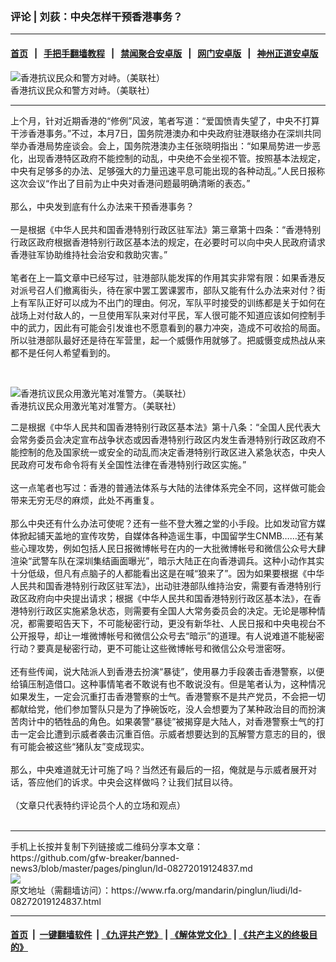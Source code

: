 ### 评论 | 刘荻：中央怎样干预香港事务？
------------------------

#### [首页](https://github.com/gfw-breaker/banned-news3/blob/master/README.md) &nbsp;&nbsp;|&nbsp;&nbsp; [手把手翻墙教程](https://github.com/gfw-breaker/guides/wiki) &nbsp;&nbsp;|&nbsp;&nbsp; [禁闻聚合安卓版](https://github.com/gfw-breaker/bn-android) &nbsp;&nbsp;|&nbsp;&nbsp; [网门安卓版](https://github.com/oGate2/oGate) &nbsp;&nbsp;|&nbsp;&nbsp; [神州正道安卓版](https://github.com/SzzdOgate/update) 



<div id="headerimg">
 <img alt="香港抗议民众和警方对峙。（美联社）" src="https://www.rfa.org/mandarin/zhuanlan/yehuazhongnanhai/gx-08262019143248.html/AP_19237468351077.jpg/@@images/0edccfe0-5895-4c48-8c95-f0144f20650f.jpeg" title="香港抗议民众和警方对峙。（美联社）"/>
 <div id="headerimgcontents">
  <div id="headerimgcaption">
   <span>
    香港抗议民众和警方对峙。（美联社）
   </span>
   <!-- zoomattribute -->
  </div>
  <!-- headerimgcaption -->
 </div>
 <!-- headerimagecontents -->
</div>

<hr/>
<div id="storytext">
 <div>
  <div class="slot_header">
  </div>
 </div>
 <p>
  上个月，针对近期香港的“修例”风波，笔者写道：“爱国愤青失望了，中央不打算干涉香港事务。”不过，本月7日，国务院港澳办和中央政府驻港联络办在深圳共同举办香港局势座谈会。会上，国务院港澳办主任张晓明指出：“如果局势进一步恶化，出现香港特区政府不能控制的动乱，中央绝不会坐视不管。按照基本法规定，中央有足够多的办法、足够强大的力量迅速平息可能出现的各种动乱。”人民日报称这次会议“作出了目前为止中央对香港问题最明确清晰的表态。”
  <br/>
  <br/>
  那么，中央发到底有什么办法来干预香港事务？
  <br/>
  <br/>
  一是根据《中华人民共和国香港特别行政区驻军法》第三章第十四条：“香港特别行政区政府根据香港特别行政区基本法的规定，在必要时可以向中央人民政府请求香港驻军协助维持社会治安和救助灾害。”
  <br/>
  <br/>
  笔者在上一篇文章中已经写过，驻港部队能发挥的作用其实非常有限：如果香港反对派号召人们撤离街头，待在家中罢工罢课罢市，部队又能有什么办法来对付？街上有军队正好可以成为不出门的理由。何况，军队平时接受的训练都是关于如何在战场上对付敌人的，一旦使用军队来对付平民，军人很可能不知道应该如何控制手中的武力，因此有可能会引发谁也不愿意看到的暴力冲突，造成不可收拾的局面。所以驻港部队最好还是待在军营里，起一个威慑作用就够了。把威慑变成热战从来都不是任何人希望看到的。
 </p>
 <p>
  <br/>
  <div class="image-inline captioned" style="width:2500px;">
   <div style="width:2500px;">
    <img alt="香港抗议民众用激光笔对准警方。（美联社）" src="https://www.rfa.org/mandarin/zhuanlan/yehuazhongnanhai/gx-08262019143248.html/2" title="香港抗议民众用激光笔对准警方。（美联社）"/>
   </div>
   <div class="image-caption">
    <span style="width:2500px;">
     香港抗议民众用激光笔对准警方。（美联社）
    </span>
    <span class="copyright">
    </span>
   </div>
  </div>
 </p>
 <p>
  二是根据《中华人民共和国香港特别行政区基本法》第十八条：“全国人民代表大会常务委员会决定宣布战争状态或因香港特别行政区内发生香港特别行政区政府不能控制的危及国家统一或安全的动乱而决定香港特别行政区进入紧急状态，中央人民政府可发布命令将有关全国性法律在香港特别行政区实施。”
  <br/>
  <br/>
  这一点笔者也写过：香港的普通法体系与大陆的法律体系完全不同，这样做可能会带来无穷无尽的麻烦，此处不再重复。
  <br/>
  <br/>
  那么中央还有什么办法可使呢？还有一些不登大雅之堂的小手段。比如发动官方媒体掀起铺天盖地的宣传攻势，自媒体各种造谣生事，中国留学生CNMB……还有某些心理攻势，例如包括人民日报微博帐号在内的一大批微博帐号和微信公众号大肆渲染“武警车队在深圳集结画面曝光”，暗示大陆正在向香港调兵。这种小动作其实十分低级，但凡有点脑子的人都能看出这是在喊“狼来了”。因为如果要根据《中华人民共和国香港特别行政区驻军法》，出动驻港部队维持治安，需要有香港特别行政区政府向中央提出请求；根据《中华人民共和国香港特别行政区基本法》，在香港特别行政区实施紧急状态，则需要有全国人大常务委员会的决定。无论是哪种情况，都需要昭告天下，不可能秘密行动，更没有新华社、人民日报和中央电视台不公开报导，却让一堆微博帐号和微信公众号去“暗示”的道理。有人说难道不能秘密行动？要真是秘密行动，更不可能让这些微博帐号和微信公众号泄密呀。
  <br/>
  <br/>
  还有些传闻，说大陆派人到香港去扮演“暴徒”，使用暴力手段袭击香港警察，以便给镇压制造借口。这种事情笔者不敢说有也不敢说没有。但是笔者认为，这种情况如果发生，一定会沉重打击香港警察的士气。香港警察不是共产党员，不会把一切都献给党，他们参加警队只是为了挣碗饭吃，没人会想要为了某种政治目的而扮演苦肉计中的牺牲品的角色。如果袭警“暴徒”被揭穿是大陆人，对香港警察士气的打击一定会比遭到示威者袭击沉重百倍。示威者想要达到的瓦解警方意志的目的，很有可能会被这些“猪队友”变成现实。
  <br/>
  <br/>
  那么，中央难道就无计可施了吗？当然还有最后的一招，俺就是与示威者展开对话，答应他们的诉求。中央会这样做吗？让我们拭目以待。
  <br/>
  <br/>
  （文章只代表特约评论员个人的立场和观点）
  <br/>
  <br/>
 </p>
</div>

<hr/>
手机上长按并复制下列链接或二维码分享本文章：<br/>
https://github.com/gfw-breaker/banned-news3/blob/master/pages/pinglun/ld-08272019124837.md <br/>
<a href='https://github.com/gfw-breaker/banned-news3/blob/master/pages/pinglun/ld-08272019124837.md'><img src='https://github.com/gfw-breaker/banned-news3/blob/master/pages/pinglun/ld-08272019124837.md.png'/></a> <br/>
原文地址（需翻墙访问）：https://www.rfa.org/mandarin/pinglun/liudi/ld-08272019124837.html


------------------------
#### [首页](https://github.com/gfw-breaker/banned-news3/blob/master/README.md) &nbsp;|&nbsp; [一键翻墙软件](https://github.com/gfw-breaker/nogfw/blob/master/README.md) &nbsp;| [《九评共产党》](https://github.com/gfw-breaker/9ping.md/blob/master/README.md#九评之一评共产党是什么) | [《解体党文化》](https://github.com/gfw-breaker/jtdwh.md/blob/master/README.md) | [《共产主义的终极目的》](https://github.com/gfw-breaker/gczydzjmd.md/blob/master/README.md)


<img src='http://gfw-breaker.win/banned-news3/pages/pinglun/ld-08272019124837.md' width='0px' height='0px'/>
